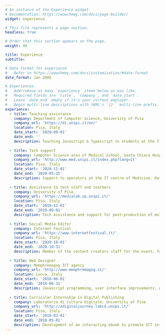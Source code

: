 ```yaml
---
# An instance of the Experience widget.
# Documentation: https://wowchemy.com/docs/page-builder/
widget: experience

# This file represents a page section.
headless: true

# Order that this section appears on the page.
weight: 40

title: Experience
subtitle:

# Date format for experience
#   Refer to https://wowchemy.com/docs/customization/#date-format
date_format: Jan 2006

# Experiences.
#   Add/remove as many `experience` items below as you like.
#   Required fields are `title`, `company`, and `date_start`.
#   Leave `date_end` empty if it's your current employer.
#   Begin multi-line descriptions with YAML's `|2-` multi-line prefix.
experience:
  - title: Teaching assistance
    company: Department of Computer Science, University of Pisa
    company_url: 'https://di.unipi.it/en/'
    location: Pisa, Italy
    date_start: '2020-09-01'
    date_end: ''
    description: Teaching Javascript & Typescript to students at the first year of the Bachelor Degree in Computer Science.
   
  - title: Tech support
    company: Computer Science area of Medical School, Santa Chiara Hospital, Pisa
    company_url: 'http://www.med.unipi.it/index.php?lang=it'
    location: Pisa, Italy
    date_start: '2020-11-01'
    date_end: '2020-05-15'
    description: Support to operators at the IT centre of Medicine. Database modeling for a pharmacy KB.
        
  - title: Assistance to tech staff and teachers
    company: University of Pisa
    company_url: 'https://medialab.sp.unipi.it/'
    location: Pisa, Italy
    date_start: '2018-11-01'
    date_end: '2019-09-01'
    description: Tech assistance and support for post-production of multimedia content. 
    
  - title: Social Media Editor
    company: Internet Festival
    company_url: 'https://www.internetfestival.it/'
    location: Pisa, Italy
    date_start: '2020-10-01'
    date_end: '2020-10-31'
    description: Member of the content creators staff for the event, for both the 2019 and 2020 editions. Real time promotion of the activities through web and social.
    
  - title: Web Designer
    company: Memphremagog ICT agency 
    company_url: 'http://www.memphremagog.it/'
    location: Lucca, Italy
    date_start: '2018-06-01'
    date_end: '2018-06-31'
    description: Javascript programming, user interface improvements, graphic intervention on the company business website.
  
  - title: Curricular Internship in Digital Publishing
    company: Laboratorio di Cultura Digitale, University of Pisa
    company_url: 'http://adigitaljourney.labcd.unipi.it/'
    location: Pisa, Italy
    date_start: '2018-03-01'
    date_end: '2018-05-01'
    description: Development of an interacting ebook to promote ICT integration in schools and best practice sharing between students about digital learning.
---
```

